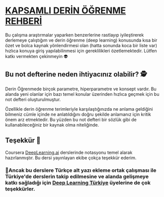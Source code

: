 # [KAPSAMLI DERİN ÖĞRENME REHBERİ](https://colab.research.google.com/github.com/ayyucekizrak/Kapsamli_Derin_Ogrenme_Rehberi/blob/master/Kapsaml%C4%B1_Derin_%C3%96%C4%9Frenme_Rehberi.ipynb)
Bu çalışma araştırmalar yaparken benzerlerine rastlayıp iyileştirerek derlemeye çalıştığım ve derin öğrenme (deep learning) konusunda kısa bir özet ve bolca kaynak yönlendirmesi olan (hatta sonunda koca bir liste var) hızlıca konuya giriş yapılabilinmesi için gereklilikleri özetlemektedir. Lütfen katkı vermekten çekinmeyin 👽


## Bu not defterine neden ihtiyacınız olabilir? 🕵
Derin Öğrenmede birçok parametre, hiperparametre ve konsept vardır. 
Bu alanda yeni olanlar için bazı temel konular üzerinden hızlıca geçmek için bu not defteri oluşturulmuştur. 

Özellikle derin öğrenme terimleriyle karşılaştığınızda ne anlama geldiğini bilmeniz cümle içinde ne anlatıldığını doğru şekilde anlamanız için kritik önem arz etmektedir. Bu yüzden bu not defteri bir sözlük gibi de kullanabileceğiniz bir kaynak olma niteliğinde. 

## Teşekkür 🙏
Coursera [DeepLearning.ai](https://www.deeplearning.ai/) derslerinde notasyonu temel alarak hazırlanmıştır. Bu dersi yayınlayan ekibe çokça teşekkür ederim. 

### 🏅Ancak bu derslere Türkçe alt yazı ekleme ortak çalışması ile Türkiye'de derslerin takip edilmesine ve alanda gelişmeye katkı sağladığı için [Deep Learning Türkiye](https://medium.com/deep-learning-turkiye/t%C3%BCrk%C3%A7e-altyaz%C4%B1l%C4%B1-yapay-zeka-ve-derin-%C3%B6%C4%9Frenme-kursu-deeplearning-ai-85d60f4f29d7) üyelerine de çok teşekkürler.

